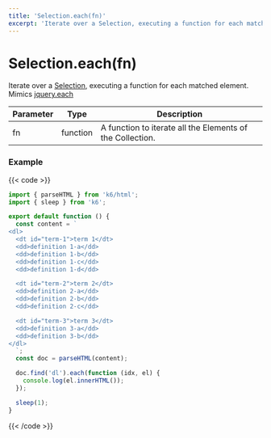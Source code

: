 ```yaml
---
title: 'Selection.each(fn)'
excerpt: 'Iterate over a Selection, executing a function for each matched element.'
---
```


# Selection.each(fn)

Iterate over a [Selection](https://grafana.com/docs/k6/<K6_VERSION>/javascript-api/k6-html/selection), executing a function for each matched element.
Mimics [jquery.each](https://api.jquery.com/each/)

| Parameter | Type     | Description                                               |
| --------- | -------- | --------------------------------------------------------- |
| fn        | function | A function to iterate all the Elements of the Collection. |

### Example

{{< code >}}

```javascript
import { parseHTML } from 'k6/html';
import { sleep } from 'k6';

export default function () {
  const content = `
<dl>
  <dt id="term-1">term 1</dt>
  <dd>definition 1-a</dd>
  <dd>definition 1-b</dd>
  <dd>definition 1-c</dd>
  <dd>definition 1-d</dd>

  <dt id="term-2">term 2</dt>
  <dd>definition 2-a</dd>
  <dd>definition 2-b</dd>
  <dd>definition 2-c</dd>

  <dt id="term-3">term 3</dt>
  <dd>definition 3-a</dd>
  <dd>definition 3-b</dd>
</dl>
  `;
  const doc = parseHTML(content);

  doc.find('dl').each(function (idx, el) {
    console.log(el.innerHTML());
  });

  sleep(1);
}
```

{{< /code >}}
